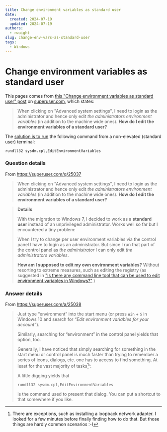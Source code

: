 ```yaml
---
title: Change environment variables as standard user
date:
  created: 2024-07-19
  updated: 2024-07-19
authors:
  - rwaight
slug: change-env-vars-as-standard-user
tags:
  - Windows
---
```


# Change environment variables as standard user

This pages comes from [this "Change environment variables as standard user" post](https://superuser.com/questions/25037/change-environment-variables-as-standard-user) on [superuser.com](https://superuser.com/), which states:
> When clicking on "Advanced system settings", I need to login as the administrator and hence only edit _the administrators environment variables_ (in addition to the machine wide ones). **How do I edit the environment variables of a standard user?**


The [solution is to run](https://superuser.com/a/25038) the following command from a non-elevated (standard user) terminal:
```shell
rundll32 sysdm.cpl,EditEnvironmentVariables
```

### Question details

From https://superuser.com/q/25037

> When clicking on "Advanced system settings", I need to login as the administrator and hence only edit _the administrators environment variables_ (in addition to the machine wide ones). **How do I edit the environment variables of a standard user?**

> **Details**
>
> With the migration to Windows 7, I decided to work as a **standard user** instead of an unprivileged administrator. Works well so far but I encountered a tiny problem:
>
> When I try to change per user environment variables via the control panel I have to login as an administrator. But since I run that part of the control panel as _the administrator_ I can only edit _the administrators variables_.
>
> **How am I supposed to edit my own environment variables?** Without resorting to extreme measures, such as editing the registry (as suggested in ["Is there any command line tool that can be used to edit environment variables in Windows?"](https://superuser.com/questions/13783/is-there-any-command-line-tool-that-can-be-used-to-edit-environment-variables-in) )


### Answer details

From https://superuser.com/a/25038

> Just type “environment” into the start menu (or press `Win` + `S` in Windows 10 and search for _“Edit environment variables for your account”_).
>
> Similarly, searching for “environment” in the control panel yields that option, too.
>
> Generally, I have noticed that simply searching for something in the start menu or control panel is much faster than trying to remember a series of icons, dialogs, etc. one has to access to find something. At least for the vast majority of tasks[^1]^.
>
> A little digging yields that
> ```shell
> rundll32 sysdm.cpl,EditEnvironmentVariables
> ```
> is the command used to present that dialog. You can put a shortcut to that somewhere if you like.

[^1]: There are exceptions, such as installing a loopback network adapter. I looked for a few minutes before finally finding how to do that. But those things are hardly common scenarios :-)

